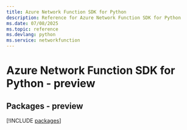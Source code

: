 ```yaml
---
title: Azure Network Function SDK for Python
description: Reference for Azure Network Function SDK for Python
ms.date: 07/08/2025
ms.topic: reference
ms.devlang: python
ms.service: networkfunction
---
```

# Azure Network Function SDK for Python - preview
## Packages - preview
[!INCLUDE [packages](network-function-index.md)]
